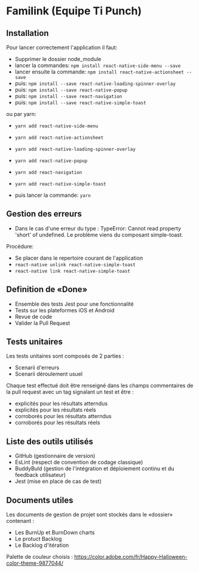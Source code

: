 # Familink (Equipe Ti Punch)

## Installation

Pour lancer correctement l'application il faut:
* Supprimer le dossier node_module
* lancer la commandes: `npm install react-native-side-menu --save`
* lancer ensuite la commande: `npm install react-native-actionsheet --save`
* puis: `npm install --save react-native-loading-spinner-overlay`
* puis: `npm install --save react-native-popup`
* puis: `npm install --save react-navigation`
* puis: `npm install --save react-native-simple-toast`

ou par yarn:
* `yarn add react-native-side-menu`
* `yarn add react-native-actionsheet`
* `yarn add react-native-loading-spinner-overlay`
* `yarn add react-native-popup`
* `yarn add react-navigation`
* `yarn add react-native-simple-toast`

* puis lancer la commande: `yarn`


## Gestion des erreurs

* Dans le cas d'une erreur du type : TypeError: Cannot read property 'short' of undefined. Le problème viens du composant simple-toast.

Procédure:

* Se placer dans le repertoire courant de l'application
* `react-native unlink react-native-simple-toast`
* `react-native link react-native-simple-toast`

## Definition de «Done»

* Ensemble des tests Jest pour une fonctionnalité
* Tests sur les plateformes iOS et Android
* Revue de code
* Valider la Pull Request

## Tests unitaires

Les tests unitaires sont composés de 2 parties :
* Scenarii d'erreurs
* Scenarii déroulement usuel

Chaque test effectué doit être renseigné dans les champs commentaires de la pull request avec un tag signalant un test et être :
* explicités pour les résultats atterndus
* explicités pour les résultats réels
* corroborés pour les résultats atterndus
* corroborés pour les résultats réels

## Liste des outils utilisés

* GitHub (gestionnaire de version)
* EsLint (respect de convention de codage classique)
* BuddyBuld (gestion de l'intégration et déploiement continu et du feedback utilisateur)
* Jest (mise en place de cas de test)

## Documents utiles

Les documents de gestion de projet sont stockés dans le «dossier» contenant :
* Les BurnUp et BurnDown charts
* Le protuct Backlog
* Le Backlog d'itération

Palette de couleur choisis :
https://color.adobe.com/fr/Happy-Halloween-color-theme-9877044/
